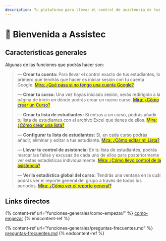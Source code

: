 ```yaml
---
description: Tu plataforma para llevar el control de asistencia de tus estudiantes
---
```


# 👋 Bienvenida a Assistec

## Características generales

Algunas de las funciones que podrás hacer son:

> — **Crear tu cuenta:** Para llevar el control exacto de tus estudiantes, lo primero que tendrás que hacer es iniciar sesión con tu cuenta Google. [<mark style="color:blue;">Mira: ¿Qué pasa si no tengo una cuenta Google?</mark>](funciones-generales/como-empezar/#que-tengo-que-hacer-si-no-tengo-cuenta-de-google)
>
> — **Crear tu curso:** Una vez hayas iniciado sesión, serás redirigido a la página de inicio en dónde podrás crear un nuevo curso. [<mark style="color:blue;">Mira: ¿Cómo crear un Curso?</mark>](funciones-generales/como-empezar/or-crear-un-nuevo-curso.md)
>
> — **Crear tu lista de estudiantes:** Si entras a un curso, podrás añadir tu lista de estudiantes con el archivo Excel que tienes de ellos. [<mark style="color:blue;">Mira: ¿Cómo crear una lista?</mark>](funciones-generales/como-empezar/or-crear-lista-de-estudiantes.md)
>
> — **Configurar tu lista de estudiantes:** Sí, en cada curso podrás añadir, eliminar y editar a tus estudiante. [<mark style="color:blue;">Mira: ¿Cómo editar mi Lista?</mark>](funciones-generales/como-empezar/or-configurar-lista-de-estudiantes.md)
>
> — **Llevar tu control de asistencia:** En tu lista de estudiantes, podrás marcar las fallas y excusas de cada uno de ellos para posteriormente ver estas estadísticas individualmente. [<mark style="color:blue;">Mira: ¿Cómo llevo control de la asistencia?</mark>](funciones-generales/como-empezar/or-llevar-el-control-de-asistencia.md)
>
> — **Ver la estadística global del curso:** Tendrás una ventana en la cuál podrás ver el reporte general del grupo a través de todos los periodos. [<mark style="color:blue;">Mira: ¿Cómo ver el reporte general?</mark>](funciones-generales/como-empezar/or-ver-reporte-general.md)

## Links directos

{% content-ref url="funciones-generales/como-empezar/" %}
[como-empezar](funciones-generales/como-empezar/)
{% endcontent-ref %}

{% content-ref url="funciones-generales/preguntas-frecuentes.md" %}
[preguntas-frecuentes.md](funciones-generales/preguntas-frecuentes.md)
{% endcontent-ref %}

